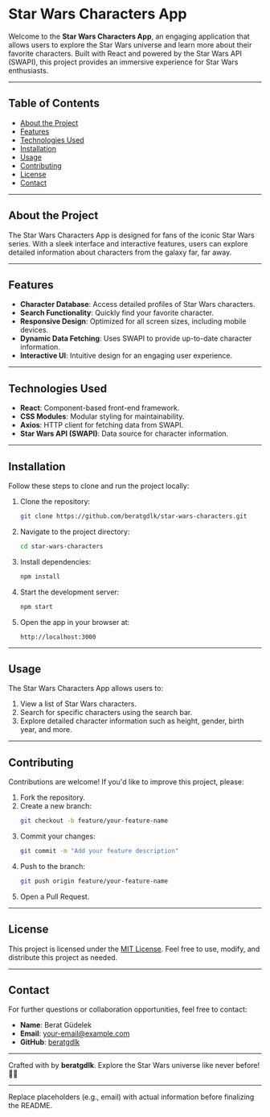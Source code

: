 # Star Wars Characters App

Welcome to the **Star Wars Characters App**, an engaging application that allows users to explore the Star Wars universe and learn more about their favorite characters. Built with React and powered by the Star Wars API (SWAPI), this project provides an immersive experience for Star Wars enthusiasts.

---

## Table of Contents

- [About the Project](#about-the-project)
- [Features](#features)
- [Technologies Used](#technologies-used)
- [Installation](#installation)
- [Usage](#usage)
- [Contributing](#contributing)
- [License](#license)
- [Contact](#contact)

---

## About the Project

The Star Wars Characters App is designed for fans of the iconic Star Wars series. With a sleek interface and interactive features, users can explore detailed information about characters from the galaxy far, far away.

---

## Features

- **Character Database**: Access detailed profiles of Star Wars characters.
- **Search Functionality**: Quickly find your favorite character.
- **Responsive Design**: Optimized for all screen sizes, including mobile devices.
- **Dynamic Data Fetching**: Uses SWAPI to provide up-to-date character information.
- **Interactive UI**: Intuitive design for an engaging user experience.

---

## Technologies Used

- **React**: Component-based front-end framework.
- **CSS Modules**: Modular styling for maintainability.
- **Axios**: HTTP client for fetching data from SWAPI.
- **Star Wars API (SWAPI)**: Data source for character information.

---

## Installation

Follow these steps to clone and run the project locally:

1. Clone the repository:
   ```bash
   git clone https://github.com/beratgdlk/star-wars-characters.git
   ```
2. Navigate to the project directory:
   ```bash
   cd star-wars-characters
   ```
3. Install dependencies:
   ```bash
   npm install
   ```
4. Start the development server:
   ```bash
   npm start
   ```
5. Open the app in your browser at:
   ```
   http://localhost:3000
   ```

---

## Usage

The Star Wars Characters App allows users to:

1. View a list of Star Wars characters.
2. Search for specific characters using the search bar.
3. Explore detailed character information such as height, gender, birth year, and more.

---

## Contributing

Contributions are welcome! If you'd like to improve this project, please:

1. Fork the repository.
2. Create a new branch:
   ```bash
   git checkout -b feature/your-feature-name
   ```
3. Commit your changes:
   ```bash
   git commit -m "Add your feature description"
   ```
4. Push to the branch:
   ```bash
   git push origin feature/your-feature-name
   ```
5. Open a Pull Request.

---

## License

This project is licensed under the [MIT License](LICENSE). Feel free to use, modify, and distribute this project as needed.

---

## Contact

For further questions or collaboration opportunities, feel free to contact:

- **Name**: Berat Güdelek
- **Email**: [your-email@example.com](mailto:your-email@example.com)
- **GitHub**: [beratgdlk](https://github.com/beratgdlk)

---

Crafted with by **beratgdlk**. Explore the Star Wars universe like never before! 🌌✨

---

Replace placeholders (e.g., email) with actual information before finalizing the README.
